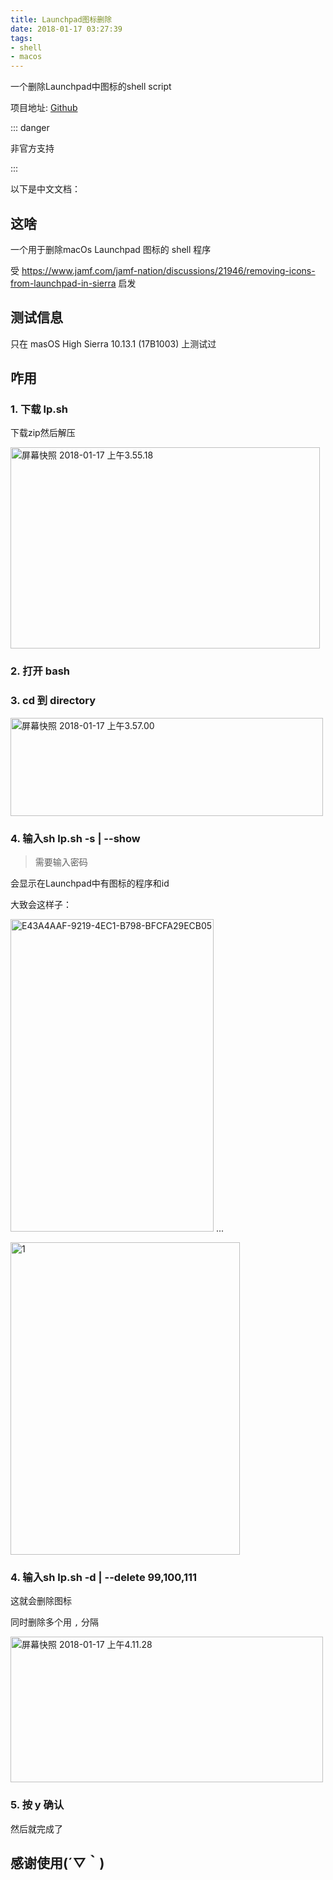 ```yaml
---
title: Launchpad图标删除
date: 2018-01-17 03:27:39
tags: 
- shell
- macos
---
```


一个删除Launchpad中图标的shell script
<!-- more --> 

项目地址: [Github](https://github.com/minatsuki-yui/Launchpad-icon-deleter)

::: danger

非官方支持

:::

以下是中文文档：


## 这啥



一个用于删除macOs  Launchpad 图标的 shell 程序

受 https://www.jamf.com/jamf-nation/discussions/21946/removing-icons-from-launchpad-in-sierra 启发

## 测试信息  



只在 masOS High Sierra 10.13.1 (17B1003) 上测试过

## 咋用


### 1. 下载 lp.sh   

下载zip然后解压

<img src="https://farm5.staticflickr.com/4664/39020988724_ae18604950.jpg" width="495" height="322" alt="屏幕快照 2018-01-17 上午3.55.18">

### 2. 打开 bash
### 3. cd 到 directory

<img src="https://farm5.staticflickr.com/4629/39020988614_9216d956c4.jpg" width="500" height="157" alt="屏幕快照 2018-01-17 上午3.57.00">

### 4. 输入sh lp.sh -s | --show 

> 需要输入密码

会显示在Launchpad中有图标的程序和id
  
大致会这样子：

<img src="https://farm5.staticflickr.com/4759/39730140741_31cbdee5c2.jpg" width="325" height="500" alt="E43A4AAF-9219-4EC1-B798-BFCFA29ECB05"></a>
...

<img src="https://farm5.staticflickr.com/4716/25858378768_2b94bf40a1.jpg" width="367" height="500" alt="1">

### 4. 输入sh lp.sh -d | --delete 99,100,111

这就会删除图标

同时删除多个用 `,` 分隔

<img src="https://farm5.staticflickr.com/4648/39020988524_776acabe32.jpg" width="500" height="233" alt="屏幕快照 2018-01-17 上午4.11.28">

### 5. 按 y 确认 

然后就完成了



## 感谢使用(´▽｀)

